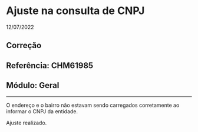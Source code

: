 # Ajuste na consulta de CNPJ
12/07/2022
## Correção
## Referência: CHM61985
## Módulo: Geral
***

O endereço e o bairro não estavam sendo carregados corretamente ao informar o CNPJ da entidade.

Ajuste realizado.